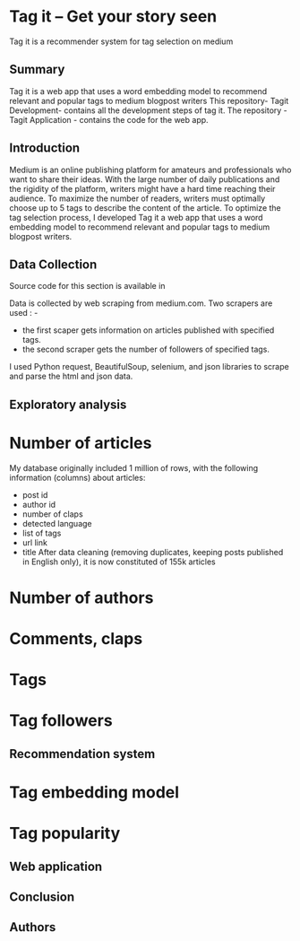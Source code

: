 # Tag it –  Get your story seen
Tag it is a recommender system for tag selection on medium

## Summary
Tag it is a web app that uses a word embedding model to recommend relevant and popular tags to medium blogpost writers
This repository- Tagit Development-  contains all the development steps of tag it.
The repository - Tagit Application - contains the code for the web app.

## Introduction
Medium is an online publishing platform for amateurs and professionals who want to share their ideas. With the large number of daily publications and the rigidity of the platform, writers might have a hard time reaching their audience. To maximize the number of readers, writers must optimally choose up to 5 tags to describe the content of the article. To optimize the tag selection process, I developed Tag it a web app that uses a word embedding model to recommend relevant and popular tags to medium blogpost writers.

## Data Collection
Source code for this section is available in 

Data is collected by web scraping from medium.com. 
Two scrapers are used : -
 - the first scaper gets information on articles published with specified tags. 
 - the second scraper gets the number of followers of specified tags.
 
I used Python request, BeautifulSoup, selenium, and json libraries to scrape and parse the html and json data.

## Exploratory analysis
# Number of articles

My database originally included 1 million of rows, with the following information (columns) about articles:
- post id
- author id
- number of claps
- detected language
- list of tags
- url link
- title
After data cleaning (removing duplicates, keeping posts published in English only), it is now constituted of 155k articles

# Number of authors

# Comments, claps
# Tags
# Tag followers
## Recommendation system
# Tag embedding model
# Tag popularity
## Web application
## Conclusion
## Authors
